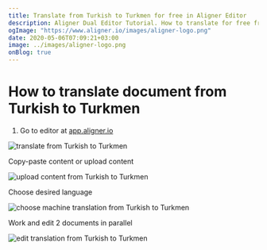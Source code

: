 ```yaml
---
title: Translate from Turkish to Turkmen for free in Aligner Editor
description: Aligner Dual Editor Tutorial. How to translate for free from Turkish to Turkmen. Aligner is multilingual document management platform. 
ogImage: "https://www.aligner.io/images/aligner-logo.png"
date: 2020-05-06T07:09:21+03:00
image: ../images/aligner-logo.png
onBlog: true
---
```


# How to translate document from Turkish to Turkmen

1. Go to editor at [app.aligner.io](https://app.aligner.io "Aligner App web page")

![translate from Turkish to Turkmen](../aligner-blank-editor.png "translate from Turkish to Turkmen")

Copy-paste content or upload content

![upload content from Turkish to Turkmen](../aligner-uploaded-document.png "upload content from Turkish to Turkmen")

Choose desired language

![choose machine translation from Turkish to Turkmen](../aligner-language-dropdown.png "choose machine translation from Turkish to Turkmen")

Work and edit 2 documents in parallel

![edit translation from Turkish to Turkmen](../aligner-double-sitded-editor.png "edit translation from Turkish to Turkmen")

